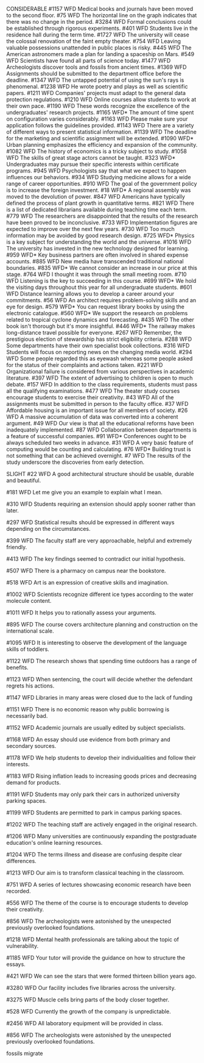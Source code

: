 CONSIDERABLE
#1157 WFD
Medical books and journals have been moved to the second floor.
#75 WFD
The horizontal line on the graph indicates that there was no change in the period.
#3284 WFD
Formal conclusions could be established through rigorous experiments.
#401 WFD
Students live in the residence hall during the term time.
#1727 WFD
The university will cease the colossal renovation of the faint empty theater.
#754 WFD
Leaving valuable possessions unattended in public places is risky.
#445 WFD
The American astronomers made a plan for landing a spaceship on Mars.
#549 WFD
Scientists have found all parts of science today.
#1477 WFD
Archeologists discover tools and fossils from ancient times.
#1369 WFD
Assignments should be submitted to the department office before the deadline.
#1347 WFD
The untapped potential of using the sun's rays is phenomenal.
#1238 WFD
He wrote poetry and plays as well as scientific papers.
#1211 WFD
Companies' projects must adapt to the general data protection regulations.
#1210 WFD
Online courses allow students to work at their own pace.
#1190 WFD
These words recognize the excellence of the undergraduates' research projects.
#1165 WFD*
The amount of time spent on configuration varies considerably.
#1163 WFD
Please make sure your application follows the guidelines provided.
#1143 WFD
There are a variety of different ways to present statistical information.
#1139 WFD
The deadline for the marketing and scientific assignment will be extended.
#1090 WFD*
Urban planning emphasizes the efficiency and expansion of the community.
#1082 WFD
The history of economics is a tricky subject to study.
#1058 WFD
The skills of great stage actors cannot be taught.
#323 WFD*
Undergraduates may pursue their specific interests within certificate programs.
#945 WFD
Psychologists say that what we expect to happen influences our behaviors.
#934 WFD
Studying medicine allows for a wide range of career opportunities.
#910 WFD
The goal of the government policy is to increase the foreign investment.
#18 WFD*
A regional assembly was moved to the devolution of power.
#847 WFD
Americans have typically defined the process of plant growth in quantitative terms.
#821 WFD
There is a list of dedicated librarians available during teaching time each term.
#779 WFD
The researchers are disappointed that the results of the research have been proved to be inconclusive.
#733 WFD
Implementation figures are expected to improve over the next few years.
#730 WFD
Too much information may be avoided by good research design.
#725 WFD*
Physics is a key subject for understanding the world and the universe.
#1016 WFD
The university has invested in the new technology designed for learning.
#959 WFD*
Key business partners are often involved in shared expense accounts.
#885 WFD
New media have transcended traditional national boundaries.
#835 WFD*
We cannot consider an increase in our price at this stage.
#764 WFD
I thought it was through the small meeting room.
#710 WFD
Listening is the key to succeeding in this course.
#699 WFD*
We hold the visiting days throughout this year for all undergraduate students.
#601 WFD
Distance learning allows you to develop a career around your commitments.
#56 WFD
An architect requires problem-solving skills and an eye for design.
#579 WFD*
You can request library books by using the electronic catalogue.
#560 WFD*
We support the research on problems related to tropical cyclone dynamics and forecasting.
#435 WFD
The other book isn't thorough but it's more insightful.
#446 WFD*
The railway makes long-distance travel possible for everyone.
#267 WFD
Remember, the prestigious election of stewardship has strict eligibility criteria.
#288 WFD
Some departments have their own specialist book collections.
#316 WFD
Students will focus on reporting news on the changing media world.
#294 WFD
Some people regarded this as eyewash whereas some people asked for the status of their complaints and actions taken.
#221 WFD
Organizational failure is considered from various perspectives in academic literature.
#397 WFD
The extent of advertising to children is open to much debate.
#157 WFD
In addition to the class requirements, students must pass all the qualifying examinations.
#477 WFD
The theater study courses encourage students to exercise their creativity.
#43 WFD
All of the assignments must be submitted in person to the faculty office.
#37 WFD
Affordable housing is an important issue for all members of society.
#26 WFD
A massive accumulation of data was converted into a coherent argument.
#49 WFD
Our view is that all the educational reforms have been inadequately implemented.
#87 WFD
Collaboration between departments is a feature of successful companies.
#91 WFD*
Conferences ought to be always scheduled two weeks in advance.
#31 WFD
A very basic feature of computing would be counting and calculating.
#76 WFD*
Building trust is not something that can be achieved overnight.
#7 WFD
The results of the study underscore the discoveries from early detection.

SLIGHT
#22 WFD
A good architectural structure should be usable, durable and beautiful.

#181 WFD
Let me give you an example to explain what I mean.

#310 WFD
Students requiring an extension should apply sooner rather than later.

#297 WFD
Statistical results should be expressed in different ways depending on the circumstances.

#399 WFD
The faculty staff are very approachable, helpful and extremely friendly.


#413 WFD
The key findings seemed to contradict our initial hypothesis.


#507 WFD
There is a pharmacy on campus near the bookstore.


#518 WFD
Art is an expression of creative skills and imagination.

#1002 WFD
Scientists recognize different ice types according to the water molecule content.

#1011 WFD
It helps you to rationally assess your arguments.

#895 WFD
The course covers architecture planning and construction on the international scale.

#1095 WFD
It is interesting to observe the development of the language skills of toddlers.

#1122 WFD
The research shows that spending time outdoors has a range of benefits.

#1123 WFD
When sentencing, the court will decide whether the defendant regrets his actions.

#1147 WFD
Libraries in many areas were closed due to the lack of funding

#1151 WFD
There is no economic reason why public borrowing is necessarily bad.

#1152 WFD
Academic journals are usually edited by subject specialists.

#1168 WFD
An essay should use evidence from both primary and secondary sources.

#1178 WFD
We help students to develop their individualities and follow their interests.

#1183 WFD
Rising inflation leads to increasing goods prices and decreasing demand for products.

#1191 WFD
Students may only park their cars in authorized university parking spaces.

#1199 WFD
Students are permitted to park in campus parking spaces.

#1202 WFD
The teaching staff are actively engaged in the original research.

#1206 WFD
Many universities are continuously expanding the postgraduate education's online learning resources.

#1204 WFD
The terms illness and disease are confusing despite clear differences.

#1213 WFD
Our aim is to transform classical teaching in the classroom.

#751 WFD
A series of lectures showcasing economic research have been recorded.

#556 WFD
The theme of the course is to encourage students to develop their creativity.

#856 WFD
The archeologists were astonished by the unexpected previously overlooked foundations.

#1218 WFD
Mental health professionals are talking about the topic of vulnerability.

#1185 WFD
Your tutor will provide the guidance on how to structure the essays.

#421 WFD
We can see the stars that were formed thirteen billion years ago.

#3280 WFD
Our facility includes five libraries across the university.

#3275 WFD
Muscle cells bring parts of the body closer together.

#528 WFD
Currently the growth of the company is unpredictable.

#2456 WFD
All laboratory equipment will be provided in class.

#856 WFD
The archeologists were astonished by the unexpected previously overlooked foundations.

fossils
migrate